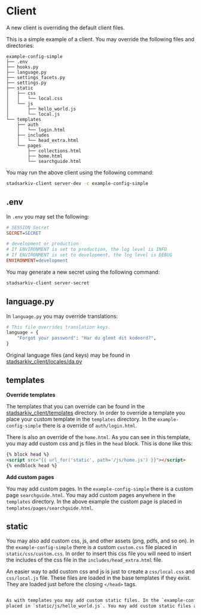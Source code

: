 # Client

A new client is overriding the default client files. 

This is a simple example of a client. You may override the following files and directories:

    example-config-simple
    ├── .env
    ├── hooks.py
    ├── language.py
    ├── settings_facets.py
    ├── settings.py
    ├── static
    │   ├── css
    │   │   └── local.css
    │   └── js
    │       ├── hello_world.js
    │       └── local.js
    └── templates
        ├── auth
        │   └── login.html
        ├── includes
        │   └── head_extra.html
        └── pages
            ├── collections.html
            ├── home.html
            └── searchguide.html

You may run the above client using the following command:

```bash
stadsarkiv-client server-dev -c example-config-simple
```

## .env

In `.env` you may set the following:

```ini
# SESSION Secret
SECRET=SECRET

# development or production
# If ENVIRONMENT is set to production, the log level is INFO
# If ENVIRONMENT is set to development, the log level is DEBUG
ENVIRONMENT=development
```

You may generate a new secret using the following command:

```bash
stadsarkiv-client server-secret
```

## language.py

In `language.py` you may override translations:

```python
# This file overrides translation keys.
language = {
    "Forgot your password": "Har du glemt dit kodeord?",
}
```

Original language files (and keys) may be found in [stadsarkiv_client/locales/da.py](/stadsarkiv_client/locales/da.py)

## templates

**Override templates**

The templates that you can override can be found in the [stadsarkiv_client/templates](/stadsarkiv_client/templates) directory. In order to override a template you place your custom template in the `templates` directory. In the `example-config-simple` there is a override of `auth/login.html`.

There is also an override of the `home.html`. As you can see in this template, you may add custom css and js files in the `head` block. This is done like this: 

```html
{% block head %}
<script src="{{ url_for('static', path='/js/home.js') }}"></script>
{% endblock head %}
```

**Add custom pages**

You may add custom pages. In the `example-config-simple` there is a custom page `searchguide.html`. You may add custom pages anywhere in the `templates` directory. In the above example the custom page is placed in `templates/pages/searchguide.html`.

## static

You may also add custom css, js, and other assets (png, pdfs, and so on). In the `example-config-simple` there is a custom `custom.css` file placed in `static/css/custom.css`. In order to insert this css file you will need to insert the includes of the css file in the `includes/head_extra.html` file. 

An easier way to add custom css and js is just to create a `css/local.css` and `css/local.js` file. These files are loaded in the base templates if they exist. They are loaded just before the closing `</head>` tags. 

```html

As with templates you may add custom static files. In the `example-config-simple` there is a custom `hello_world.js` file
placed in `static/js/hello_world.js`. You may add custom static files anywhere in the `static` directory. 






